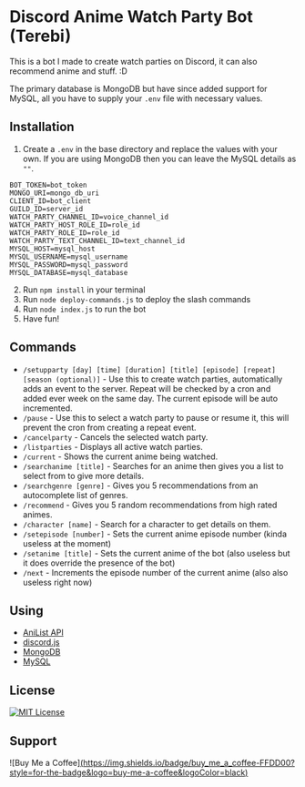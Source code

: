 # Discord Anime Watch Party Bot (Terebi)

This is a bot I made to create watch parties on Discord, it can also recommend anime and stuff. :D

The primary database is MongoDB but have since added support for MySQL, all you have to supply your `.env` file with necessary values.

## Installation

1. Create a `.env` in the base directory and replace the values with your own. If you are using MongoDB then you can leave the MySQL details as `""`.

```
BOT_TOKEN=bot_token
MONGO_URI=mongo_db_uri
CLIENT_ID=bot_client
GUILD_ID=server_id
WATCH_PARTY_CHANNEL_ID=voice_channel_id
WATCH_PARTY_HOST_ROLE_ID=role_id
WATCH_PARTY_ROLE_ID=role_id
WATCH_PARTY_TEXT_CHANNEL_ID=text_channel_id
MYSQL_HOST=mysql_host
MYSQL_USERNAME=mysql_username
MYSQL_PASSWORD=mysql_password
MYSQL_DATABASE=mysql_database
```

2. Run `npm install` in your terminal
3. Run `node deploy-commands.js` to deploy the slash commands
4. Run `node index.js` to run the bot
5. Have fun!

## Commands

- `/setupparty [day] [time] [duration] [title] [episode] [repeat] [season (optional)]` - Use this to create watch parties, automatically adds an event to the server. Repeat will be checked by a cron and added ever week on the same day. The current episode will be auto incremented.
- `/pause` - Use this to select a watch party to pause or resume it, this will prevent the cron from creating a repeat event.
- `/cancelparty` - Cancels the selected watch party.
- `/listparties` - Displays all active watch parties.
- `/current` - Shows the current anime being watched.
- `/searchanime [title]` - Searches for an anime then gives you a list to select from to give more details.
- `/searchgenre [genre]` - Gives you 5 recommendations from an autocomplete list of genres.
- `/recommend` - Gives you 5 random recommendations from high rated animes.
- `/character [name]` - Search for a character to get details on them.
- `/setepisode [number]` - Sets the current anime episode number (kinda useless at the moment)
- `/setanime [title]` - Sets the current anime of the bot (also useless but it does override the presence of the bot)
- `/next` - Increments the episode number of the current anime (also also useless right now)

## Using

- [AniList API](https://docs.anilist.co/)
- [discord.js](https://discord.js.org/)
- [MongoDB](https://www.mongodb.com/)
- [MySQL](https://www.mysql.com/)

## License

[![MIT License](https://img.shields.io/badge/License-MIT-green.svg)](https://choosealicense.com/licenses/mit/)

## Support

![Buy Me a Coffee][(https://img.shields.io/badge/buy_me_a_coffee-FFDD00?style=for-the-badge&logo=buy-me-a-coffee&logoColor=black)](https://buymeacoffee.com/desypher)
